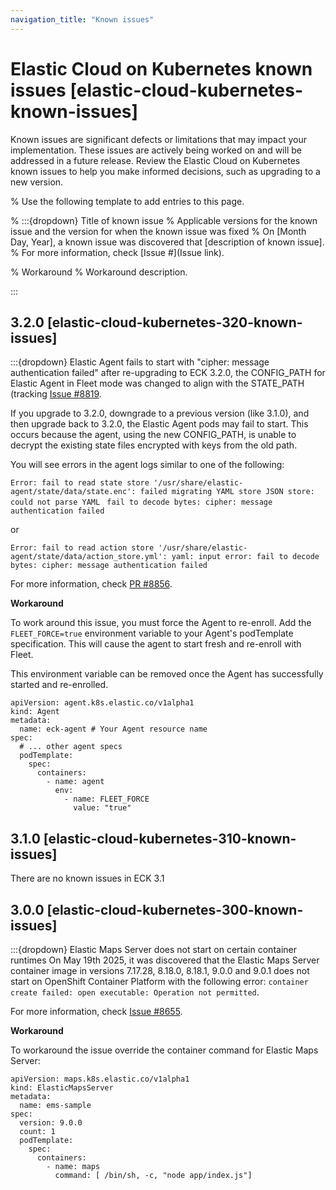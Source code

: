 ```yaml
---
navigation_title: "Known issues"
---
```


# Elastic Cloud on Kubernetes known issues [elastic-cloud-kubernetes-known-issues]

Known issues are significant defects or limitations that may impact your implementation. These issues are actively being worked on and will be addressed in a future release. Review the Elastic Cloud on Kubernetes known issues to help you make informed decisions, such as upgrading to a new version.

% Use the following template to add entries to this page.

% :::{dropdown} Title of known issue 
% Applicable versions for the known issue and the version for when the known issue was fixed % On [Month Day, Year], a known issue was discovered that [description of known issue]. 
% For more information, check [Issue #](Issue link).

% Workaround 
% Workaround description.

:::

## 3.2.0 [elastic-cloud-kubernetes-320-known-issues]

:::{dropdown} Elastic Agent fails to start with "cipher: message authentication failed" after re-upgrading to ECK 3.2.0, the CONFIG_PATH for Elastic Agent in Fleet mode was changed to align with the STATE_PATH (tracking [Issue #8819](https://github.com/elastic/cloud-on-k8s/issues/8819).

If you upgrade to 3.2.0, downgrade to a previous version (like 3.1.0), and then upgrade back to 3.2.0, the Elastic Agent pods may fail to start. This occurs because the agent, using the new CONFIG_PATH, is unable to decrypt the existing state files encrypted with keys from the old path.

You will see errors in the agent logs similar to one of the following:


`Error: fail to read state store '/usr/share/elastic-agent/state/data/state.enc': failed migrating YAML store JSON store: could not parse YAML `
`fail to decode bytes: cipher: message authentication failed`

or

`Error: fail to read action store '/usr/share/elastic-agent/state/data/action_store.yml': yaml: input error: fail to decode bytes: cipher: message authentication failed`

For more information, check [PR #8856](https://github.com/elastic/cloud-on-k8s/pull/8856).

**Workaround**

To work around this issue, you must force the Agent to re-enroll. Add the `FLEET_FORCE=true` environment variable to your Agent's podTemplate specification. This will cause the agent to start fresh and re-enroll with Fleet.

This environment variable can be removed once the Agent has successfully started and re-enrolled.

```
apiVersion: agent.k8s.elastic.co/v1alpha1
kind: Agent
metadata:
  name: eck-agent # Your Agent resource name
spec:
  # ... other agent specs
  podTemplate:
    spec:
      containers:
        - name: agent
          env:
            - name: FLEET_FORCE
              value: "true"
```

## 3.1.0 [elastic-cloud-kubernetes-310-known-issues]

There are no known issues in ECK 3.1

## 3.0.0 [elastic-cloud-kubernetes-300-known-issues]

:::{dropdown} Elastic Maps Server does not start on certain container runtimes
On May 19th 2025, it was discovered that the Elastic Maps Server container image in versions 7.17.28, 8.18.0, 8.18.1, 9.0.0 and 9.0.1 does not start on OpenShift Container Platform with the following error: `container create failed: open executable: Operation not permitted`.

For more information, check [Issue #8655](https://github.com/elastic/cloud-on-k8s/issues/8655).

**Workaround**

To workaround the issue override the container command for Elastic Maps Server: 

```
apiVersion: maps.k8s.elastic.co/v1alpha1
kind: ElasticMapsServer
metadata:
  name: ems-sample
spec:
  version: 9.0.0
  count: 1
  podTemplate:
    spec:
      containers:
        - name: maps
          command: [ /bin/sh, -c, "node app/index.js"]
```